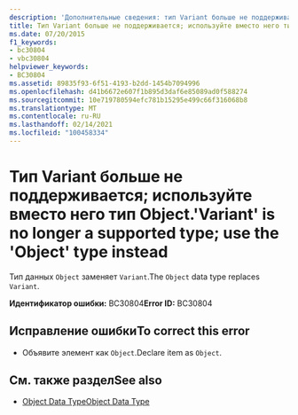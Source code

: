 ```yaml
---
description: 'Дополнительные сведения: тип Variant больше не поддерживается. Вместо этого используйте тип "Object"'
title: Тип Variant больше не поддерживается; используйте вместо него тип Object.
ms.date: 07/20/2015
f1_keywords:
- bc30804
- vbc30804
helpviewer_keywords:
- BC30804
ms.assetid: 89835f93-6f51-4193-b2dd-1454b7094996
ms.openlocfilehash: d41b6672e607f1b895d3daf6e85089ad0f588274
ms.sourcegitcommit: 10e719780594efc781b15295e499c66f316068b8
ms.translationtype: MT
ms.contentlocale: ru-RU
ms.lasthandoff: 02/14/2021
ms.locfileid: "100458334"
---
```

# <a name="variant-is-no-longer-a-supported-type-use-the-object-type-instead"></a><span data-ttu-id="c8bd9-103">Тип Variant больше не поддерживается; используйте вместо него тип Object.</span><span class="sxs-lookup"><span data-stu-id="c8bd9-103">'Variant' is no longer a supported type; use the 'Object' type instead</span></span>

<span data-ttu-id="c8bd9-104">Тип данных `Object` заменяет `Variant`.</span><span class="sxs-lookup"><span data-stu-id="c8bd9-104">The `Object` data type replaces `Variant`.</span></span>  
  
 <span data-ttu-id="c8bd9-105">**Идентификатор ошибки:** BC30804</span><span class="sxs-lookup"><span data-stu-id="c8bd9-105">**Error ID:** BC30804</span></span>  
  
## <a name="to-correct-this-error"></a><span data-ttu-id="c8bd9-106">Исправление ошибки</span><span class="sxs-lookup"><span data-stu-id="c8bd9-106">To correct this error</span></span>  
  
- <span data-ttu-id="c8bd9-107">Объявите элемент как `Object`.</span><span class="sxs-lookup"><span data-stu-id="c8bd9-107">Declare item as `Object`.</span></span>  
  
## <a name="see-also"></a><span data-ttu-id="c8bd9-108">См. также раздел</span><span class="sxs-lookup"><span data-stu-id="c8bd9-108">See also</span></span>

- [<span data-ttu-id="c8bd9-109">Object Data Type</span><span class="sxs-lookup"><span data-stu-id="c8bd9-109">Object Data Type</span></span>](../language-reference/data-types/object-data-type.md)
